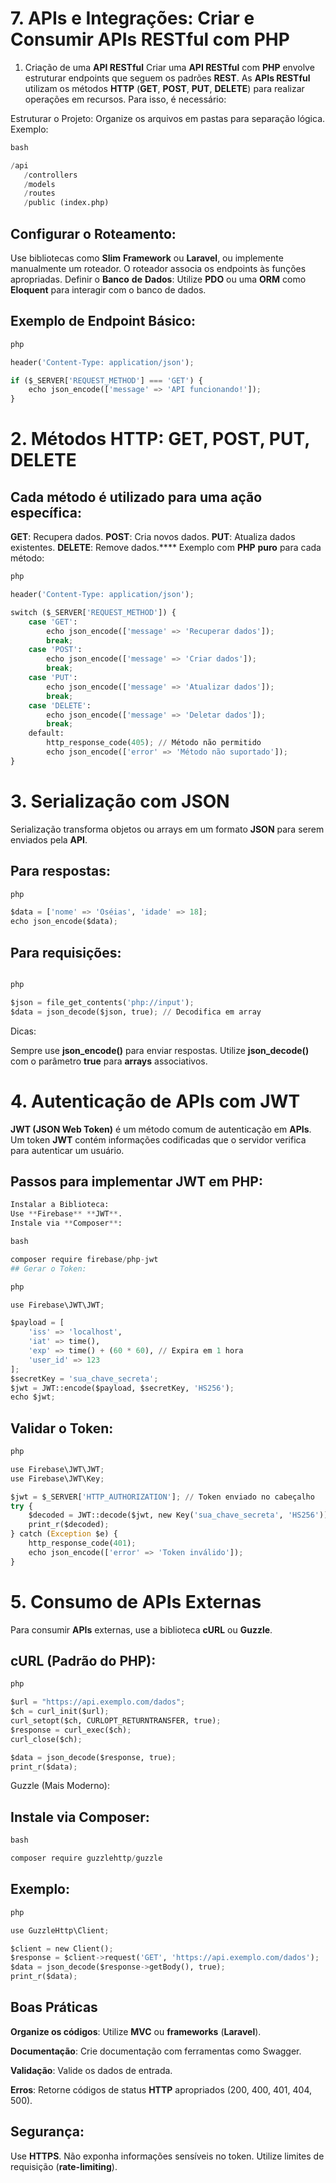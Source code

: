 
# 7. APIs e Integrações: Criar e Consumir APIs RESTful com PHP
1. Criação de uma **API RESTful**
Criar uma **API RESTful** com **PHP** envolve estruturar endpoints que seguem os padrões **REST**. As **APIs RESTful** utilizam os métodos **HTTP** (**GET**, **POST**, **PUT**, **DELETE**) para realizar operações em recursos. Para isso, é necessário:

Estruturar o Projeto:
Organize os arquivos em pastas para separação lógica. Exemplo:

```python
bash

/api
   /controllers
   /models
   /routes
   /public (index.php)
```
## Configurar o Roteamento:

Use bibliotecas como **Slim** **Framework** ou **Laravel**, ou implemente manualmente um roteador.
O roteador associa os endpoints às funções apropriadas.
Definir o **Banco** **de** **Dados**:
Utilize **PDO** ou uma **ORM** como **Eloquent** para interagir com o banco de dados.

## Exemplo de Endpoint Básico:

```python
php

header('Content-Type: application/json');

if ($_SERVER['REQUEST_METHOD'] === 'GET') {
    echo json_encode(['message' => 'API funcionando!']);
}
```
# 2. Métodos HTTP: GET, POST, PUT, DELETE
## Cada método é utilizado para uma ação específica:

**GET**: Recupera dados.
**POST**: Cria novos dados.
**PUT**: Atualiza dados existentes.
**DELETE**: Remove dados.****
Exemplo com **PHP** **puro** para cada método:

```python
php

header('Content-Type: application/json');

switch ($_SERVER['REQUEST_METHOD']) {
    case 'GET':
        echo json_encode(['message' => 'Recuperar dados']);
        break;
    case 'POST':
        echo json_encode(['message' => 'Criar dados']);
        break;
    case 'PUT':
        echo json_encode(['message' => 'Atualizar dados']);
        break;
    case 'DELETE':
        echo json_encode(['message' => 'Deletar dados']);
        break;
    default:
        http_response_code(405); // Método não permitido
        echo json_encode(['error' => 'Método não suportado']);
}
```
# 3. Serialização com JSON
Serialização transforma objetos ou arrays em um formato **JSON** para serem enviados pela **API**.

## Para respostas:

```python
php

$data = ['nome' => 'Oséias', 'idade' => 18];
echo json_encode($data);
```
## Para requisições:
```python

php

$json = file_get_contents('php://input');
$data = json_decode($json, true); // Decodifica em array
```
Dicas:

Sempre use **json_encode()** para enviar respostas.
Utilize **json_decode()** com o parâmetro **true** para **arrays** associativos.
# 4. Autenticação de APIs com JWT
**JWT (JSON Web Token)** é um método comum de autenticação em **APIs**. Um token **JWT** contém informações codificadas que o servidor verifica para autenticar um usuário.

## Passos para implementar JWT em PHP:

```python
Instalar a Biblioteca:
Use **Firebase** **JWT**.
Instale via **Composer**:
```

```python
bash

composer require firebase/php-jwt
## Gerar o Token:

php

use Firebase\JWT\JWT;

$payload = [
    'iss' => 'localhost',
    'iat' => time(),
    'exp' => time() + (60 * 60), // Expira em 1 hora
    'user_id' => 123
];
$secretKey = 'sua_chave_secreta';
$jwt = JWT::encode($payload, $secretKey, 'HS256');
echo $jwt;
```
## Validar o Token:

```python
php

use Firebase\JWT\JWT;
use Firebase\JWT\Key;

$jwt = $_SERVER['HTTP_AUTHORIZATION']; // Token enviado no cabeçalho
try {
    $decoded = JWT::decode($jwt, new Key('sua_chave_secreta', 'HS256'));
    print_r($decoded);
} catch (Exception $e) {
    http_response_code(401);
    echo json_encode(['error' => 'Token inválido']);
}
```
# 5. Consumo de APIs Externas
Para consumir **APIs** externas, use a biblioteca **cURL** ou **Guzzle**.

## cURL (Padrão do PHP):

```python
php

$url = "https://api.exemplo.com/dados";
$ch = curl_init($url);
curl_setopt($ch, CURLOPT_RETURNTRANSFER, true);
$response = curl_exec($ch);
curl_close($ch);

$data = json_decode($response, true);
print_r($data);
```
Guzzle (Mais Moderno):
## Instale via Composer:

```python
bash

composer require guzzlehttp/guzzle
```
## Exemplo:

```python
php

use GuzzleHttp\Client;

$client = new Client();
$response = $client->request('GET', 'https://api.exemplo.com/dados');
$data = json_decode($response->getBody(), true);
print_r($data);
```
## Boas Práticas
**Organize os códigos**: Utilize **MVC** ou **frameworks** (**Laravel**).

**Documentação**: Crie documentação com ferramentas como Swagger.

**Validação**: Valide os dados de entrada.

**Erros**: Retorne códigos de status **HTTP** apropriados (200, 400, 401, 404, 500).
## Segurança:
Use **HTTPS**.
Não exponha informações sensíveis no token.
Utilize limites de requisição (**rate-limiting**).